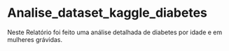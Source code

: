 # Analise_dataset_kaggle_diabetes
Neste Relatório foi feito uma análise detalhada de diabetes por idade e em mulheres grávidas.
